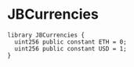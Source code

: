 # JBCurrencies

```solidity
library JBCurrencies {
  uint256 public constant ETH = 0;
  uint256 public constant USD = 1;
}
```
